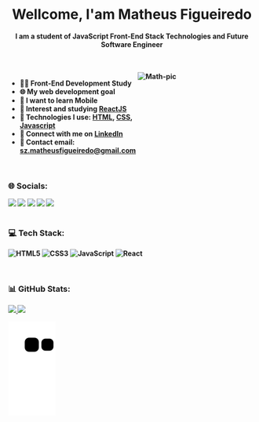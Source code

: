 <h1 align="center"> Wellcome, I'am Matheus Figueiredo</h1>
<p align="center"> <strong>I am a student of JavaScript Front-End Stack Technologies and Future Software Engineer<strong><p>
<br/>
<br/>
<a><img align="right" alt="Math-pic" height="280" width="240" src="https://media.discordapp.net/attachments/1023422338278109184/1023477849044303892/Screenshot_20220925-021338_Instagram.jpg?width=474&height=593"></a>

* 👨‍💻 Front-End Development Study
* 🌐 My web development goal
* 📲 I want to learn Mobile
* 💜 Interest and studying [ReactJS](https://pt-br.reactjs.org)
* 🎇 Technologies I use: [HTML](https://developer.mozilla.org/pt-BR/docs/Web/HTML), [CSS](https://developer.mozilla.org/pt-BR/docs/Web/CSS), [Javascript](https://developer.mozilla.org/pt-BR/docs/Learn/JavaScript)
* 👋 Connect with me on [LinkedIn](https://www.linkedin.com/in/matheussfigueiredo/)
* 📧 Contact email: [sz.matheusfigueiredo@gmail.com](mailto:sz.matheusfigueiredo@gmail.com)   



</br>

### 🌐 Socials:

<div> 
  <a href="https://www.youtube.com/channel/UC_-uuuZbY0AAt9CViNzvc-Q" target="_blank"><img src="https://img.shields.io/badge/YouTube-FF0000?style=for-the-badge&logo=youtube&logoColor=white" target="_blank"></a>
   <a href="https://discord.gg/hVDX3dtuFA" target="_blank"><img src="https://img.shields.io/badge/Discord-7289DA?style=for-the-badge&logo=discord&logoColor=white" target="_blank"></a> 
  <a href="https://instagram.com/matheusscode" target="_blank"><img src="https://img.shields.io/badge/-Instagram-%23E4405F?style=for-the-badge&logo=instagram&logoColor=white" target="_blank"></a>
  <a href = "mailto:sz.matheusfigueiredo@gmail.com"><img src="https://img.shields.io/badge/-Gmail-%23333?style=for-the-badge&logo=gmail&logoColor=white" target="_blank"></a>
  <a href="https://www.linkedin.com/in/matheussfigueiredo/" target="_blank"><img src="https://img.shields.io/badge/-LinkedIn-%230077B5?style=for-the-badge&logo=linkedin&logoColor=white" target="_blank"></a> 
</div>

<br/>

### 💻 Tech Stack:

![HTML5](https://img.shields.io/badge/html5-%23E34F26.svg?style=for-the-badge&logo=html5&logoColor=white) ![CSS3](https://img.shields.io/badge/css3-%231572B6.svg?style=for-the-badge&logo=css3&logoColor=white) ![JavaScript](https://img.shields.io/badge/javascript-%23323330.svg?style=for-the-badge&logo=javascript&logoColor=%23F7DF1E) ![React](https://img.shields.io/badge/react-%2320232a.svg?style=for-the-badge&logo=react&logoColor=%2361DAFB) 


<br/>

### 📊 GitHub Stats:

<div align="center" style="display: inline-block">
  <a href="https://github.com/matheusscode">
  <img height="180em" src="https://github-readme-stats.vercel.app/api?username=matheusscode&show_icons=true&theme=codeSTACKr&include_all_commits=true&count_private=true"/>
  <img height="180em" src="https://github-readme-stats.vercel.app/api/top-langs/?username=matheusscode&layout=compact&langs_count=7&theme=codeSTACKr"/>
</div>

<br/>

  ![Snake animation](https://github.com/rafaballerini/rafaballerini/blob/output/github-contribution-grid-snake.svg)
